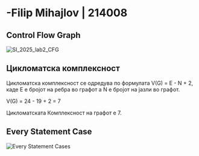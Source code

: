 #  -Filip Mihajlov | 214008

## Control Flow Graph

![SI_2025_lab2_CFG](https://github.com/user-attachments/assets/9e722adf-eb10-4905-ba2d-70dc840df18d)

## Цикломатска комплексност

Цикломатска комплексност се одредува по формулата V(G) = E - N + 2, каде Е е бројот на ребра во графот а N е бројот на јазли во графот.

V(G) = 24 - 19 + 2 = 7

Цикломатската Комплексност на графот е 7.


## Every Statement Case
![Every Statement Cases](https://github.com/user-attachments/assets/34c04cc9-ba2b-48fa-99ec-6181a38bf1c1)
